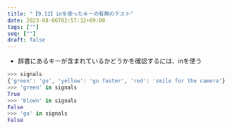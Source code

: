 ```yaml
---
title: "【9.12】inを使ったキーの有無のテスト"
date: 2023-08-06T02:57:32+09:00
tags: [""]
seq: [""]
draft: false
---
```


- 辞書にあるキーが含まれているかどうかを確認するには、inを使う

```python
>>> signals
{'green': 'go', 'yellow': 'go faster', 'red': 'smile for the camera'}
>>> 'green' in signals
True
>>> 'blown' in signals
False
>>> 'go' in signals
False
```